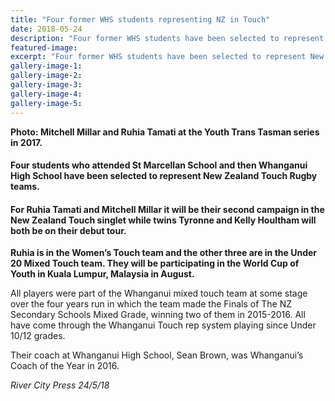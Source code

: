 ```yaml
---
title: "Four former WHS students representing NZ in Touch"
date: 2018-05-24
description: "Four former WHS students have been selected to represent NZ Touch teams..."
featured-image: 
excerpt: "Four former WHS students have been selected to represent New Zealand Touch Rugby teams."
gallery-image-1: 
gallery-image-2: 
gallery-image-3: 
gallery-image-4: 
gallery-image-5: 
---
```


<p><strong>Photo: Mitchell Millar and Ruhia Tamati at the Youth Trans Tasman series in 2017.</strong></p>
<h4>Four students who attended St Marcellan School and then Whanganui High School have been selected to represent New Zealand Touch Rugby teams.</h4>
<h4>For Ruhia Tamati and Mitchell Millar it will be their second campaign in the New Zealand Touch singlet while twins Tyronne and Kelly Houltham will both be on their debut tour.</h4>
<p><strong>Ruhia is in the Women&rsquo;s Touch team and the other three are in the Under 20 Mixed Touch team. They will be partici</strong><span class="text_exposed_show"><strong>pating in the World Cup of Youth in Kuala Lumpur, Malaysia in August.</strong><br /></span></p>
<p><span class="text_exposed_show">All players were part of the Whanganui mixed touch team at some stage over the four years run in which the team made the Finals of The NZ Secondary Schools Mixed Grade, winning two of them in 2015-2016. All have come through the Whanganui Touch rep system playing since Under 10/12 grades.<br /></span></p>
<p><span class="text_exposed_show">Their coach at Whanganui High School, Sean Brown, was Whanganui&rsquo;s Coach of the Year in 2016.</span></p>
<div class="text_exposed_show">
<p><em>River City Press 24/5/18</em></p>
</div>

